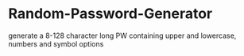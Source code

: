 # Random-Password-Generator
generate a 8-128 character long PW containing upper and lowercase, numbers and symbol options
